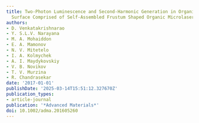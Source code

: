 ```yaml
---
title: Two-Photon Luminescence and Second-Harmonic Generation in Organic Nonlinear
  Surface Comprised of Self-Assembled Frustum Shaped Organic Microlasers
authors:
- D. Venkatakrishnarao
- Y. S.L.V. Narayana
- M. A. Mohaiddon
- E. A. Mamonov
- N. V. Mitetelo
- I. A. Kolmychek
- A. I. Maydykovskiy
- V. B. Novikov
- T. V. Murzina
- R. Chandrasekar
date: '2017-01-01'
publishDate: '2025-03-14T15:51:12.327670Z'
publication_types:
- article-journal
publication: '*Advanced Materials*'
doi: 10.1002/adma.201605260
---
```

